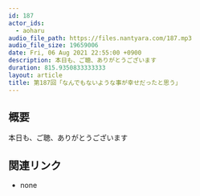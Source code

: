 ```yaml
---
id: 187
actor_ids:
  - aoharu
audio_file_path: https://files.nantyara.com/187.mp3
audio_file_size: 19659006
date: Fri, 06 Aug 2021 22:55:00 +0900
description: 本日も、ご聴、ありがとうございます
duration: 815.9350833333333
layout: article
title: 第187回「なんでもないような事が幸せだったと思う」
---
```

## 概要

本日も、ご聴、ありがとうございます

## 関連リンク

* none
